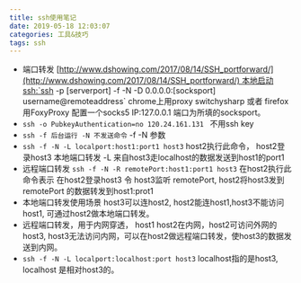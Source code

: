 ```yaml
---
title: ssh使用笔记
date: 2019-05-18 12:03:07
categories: 工具&技巧 
tags: ssh
---
```


- 端口转发 [http://www.dshowing.com/2017/08/14/SSH_portforward/](http://www.dshowing.com/2017/08/14/SSH_portforward/) 本地启动ssh:`ssh -p [serverport] -f -N -D 0.0.0.0:[socksport] username@remoteaddress` chrome上用proxy switchysharp 或者 firefox 用FoxyProxy 配置一个socks5 IP:127.0.0.1 端口为所填的socksport。
-  ```ssh -o PubkeyAuthentication=no 120.24.161.131 ``` 不用ssh key
-  ```ssh -f 后台运行 -N 不发送命令``` -f -N 参数 
-  ```ssh -f -N -L localport:host1:port1 host3``` host2执行此命令， host2登录host3 本地端口转发 -L 来自host3走localhost的数据发送到host1的port1
- 远程端口转发 ```ssh -f -N -R remotePort:host1:port1 host3``` 在host2执行此命令表示 在host2登录host3 令 host3监听 remotePort, host2将host3发到 remotePort 的数据转发到host1:prot1
- 本地端口转发使用场景 host3可以连host2, host2能连host1,host3不能访问host1, 可通过host2做本地端口转发。 
- 远程端口转发，用于内网穿透， host1 host2在内网，host2可访问外网的host3, host3无法访问内网，可以在host2做远程端口转发，使host3的数据发送到内网。
- ```ssh -f -N -L localport:localhost:port host3``` localhost指的是host3, localhost 是相对host3的。

